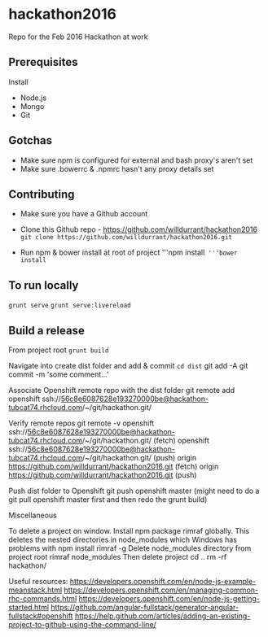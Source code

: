# hackathon2016
Repo for the Feb 2016 Hackathon at work


## Prerequisites 

Install
* Node.js
* Mongo
* Git


## Gotchas

* Make sure npm is configured for external and bash proxy's aren't set
* Make sure .bowerrc & .npmrc hasn't any proxy details set


## Contributing

* Make sure you have a Github account
* Clone this Github repo - https://github.com/willdurrant/hackathon2016
```git clone https://github.com/willdurrant/hackathon2016.git```

* Run npm & bower install at root of project
'''npm install```
'''bower install```

## To run locally
```grunt serve```
```grunt serve:livereload```
	
	
## Build a release
From project root
```grunt build```
	
Navigate into create dist folder and add & commit
```cd dist```
	git add -A
	git commit -m 'some comment...'
	
Associate Openshift remote repo with the dist folder
	git remote add openshift ssh://56c8e6087628e193270000be@hackathon-tubcat74.rhcloud.com/~/git/hackathon.git/
	
Verify remote repos
	git remote -v
		openshift       ssh://56c8e6087628e193270000be@hackathon-tubcat74.rhcloud.com/~/git/hackathon.git/ (fetch)
		openshift       ssh://56c8e6087628e193270000be@hackathon-tubcat74.rhcloud.com/~/git/hackathon.git/ (push)
		origin  https://github.com/willdurrant/hackathon2016.git (fetch)
		origin  https://github.com/willdurrant/hackathon2016.git (push)
	
Push dist folder to Openshift
	git push openshift master
	(might need to do a git pull openshift master first and then redo the grunt build)
	
Miscellaneous

To delete a project on window.
	Install npm package rimraf globally. This deletes the nested directories in node_modules which Windows has problems with
		npm install rimraf -g
	Delete node_modules directory from project root
		rimraf node_modules
	Then delete project
		cd ..
		rm -rf hackathon/
	
Useful resources:
	https://developers.openshift.com/en/node-js-example-meanstack.html
	https://developers.openshift.com/en/managing-common-rhc-commands.html
	https://developers.openshift.com/en/node-js-getting-started.html
	https://github.com/angular-fullstack/generator-angular-fullstack#openshift
	https://help.github.com/articles/adding-an-existing-project-to-github-using-the-command-line/
